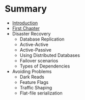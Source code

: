 # Summary

* [Introduction](README.md)
* [First Chapter](chapter1.md)
* Disaster Recovery
   * Database Replication
   * Active-Active
   * Active-Passive
   * Using Distributed Databases
   * Failover scenarios
   * Types of Dependencies
* Avoiding Problems
   * Dark Reads
   * Feature Flags
   * Traffic Shaping
   * Flat-file serialization

